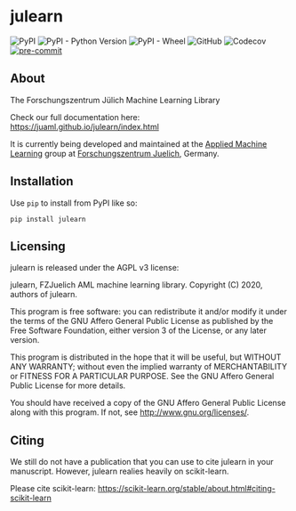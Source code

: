 # julearn

![PyPI](https://img.shields.io/pypi/v/julearn?style=flat-square)
![PyPI - Python Version](https://img.shields.io/pypi/pyversions/julearn?style=flat-square)
![PyPI - Wheel](https://img.shields.io/pypi/wheel/julearn?style=flat-square)
![GitHub](https://img.shields.io/github/license/juaml/julearn?style=flat-square)
![Codecov](https://img.shields.io/codecov/c/github/juaml/julearn?style=flat-square)
[![pre-commit](https://img.shields.io/badge/pre--commit-enabled-brightgreen?logo=pre-commit)](https://github.com/pre-commit/pre-commit)

## About

The Forschungszentrum Jülich Machine Learning Library

Check our full documentation here: https://juaml.github.io/julearn/index.html

It is currently being developed and maintained at the [Applied Machine Learning](https://www.fz-juelich.de/en/inm/inm-7/research-groups/applied-machine-learning-aml) group at [Forschungszentrum Juelich](https://www.fz-juelich.de/en), Germany.

## Installation

Use `pip` to install from PyPI like so:

```
pip install julearn
```

## Licensing

julearn is released under the AGPL v3 license:

julearn, FZJuelich AML machine learning library.
Copyright (C) 2020, authors of julearn.

This program is free software: you can redistribute it and/or modify
it under the terms of the GNU Affero General Public License as published by
the Free Software Foundation, either version 3 of the License, or any later version.

This program is distributed in the hope that it will be useful,
but WITHOUT ANY WARRANTY; without even the implied warranty of
MERCHANTABILITY or FITNESS FOR A PARTICULAR PURPOSE.  See the
GNU Affero General Public License for more details.

You should have received a copy of the GNU Affero General Public License
along with this program.  If not, see <http://www.gnu.org/licenses/>.

## Citing

We still do not have a publication that you can use to cite julearn in your
manuscript. However, julearn realies heavily on scikit-learn.

Please cite scikit-learn: https://scikit-learn.org/stable/about.html#citing-scikit-learn

